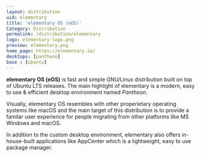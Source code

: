 ```yaml
---
layout: distribution
uid: elementary
title: 'elementary OS (eOS)'
Category: Distribution
permalink: /distribution/elementary
logo: elementary-logo.png
preview: elementary.png
home_page: https://elementary.io/
desktops: [pantheon]
base : [ubuntu]
---
```


**elementary OS (eOS)** is fast and simple GNU/Linux distribution built on top of Ubuntu LTS releases. The main highlight of elementary is a modern, easy to use & efficient desktop environment named *Pantheon*.

Visually, elementary OS resembles with other properietary operating systems like macOS and the main 
target of this distribution is to provide a familar user experience for people migrating from other
platforms like MS Windows and macOS.

In addition to the custom desktop environment, elementary also offers in-house-built applications like
AppCenter which is a lightweight, easy to use package manager.